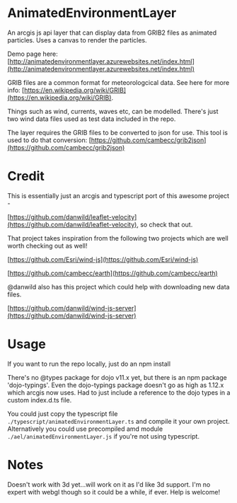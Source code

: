 # AnimatedEnvironmentLayer

An arcgis js api layer that can display data from GRIB2 files as animated particles.
Uses a canvas to render the particles.

Demo page here: [http://animatedenvironmentlayer.azurewebsites.net/index.html](http://animatedenvironmentlayer.azurewebsites.net/index.html)

GRIB files are a common format for meteorologcical data. See here for more info: [https://en.wikipedia.org/wiki/GRIB](https://en.wikipedia.org/wiki/GRIB). 

Things such as wind, currents, waves etc, can be modelled. There's just two wind data files used as test data included in the repo.

The layer requires the GRIB files to be converted to json for use. This tool is used to do that conversion:
[https://github.com/cambecc/grib2json](https://github.com/cambecc/grib2json)

# Credit
This is essentially just an arcgis and typescript port of this awesome project -

[https://github.com/danwild/leaflet-velocity](https://github.com/danwild/leaflet-velocity), so check that out.

That project takes inspiration from the following two projects which are well worth checking out as well!

[https://github.com/Esri/wind-js](https://github.com/Esri/wind-js)

[https://github.com/cambecc/earth](https://github.com/cambecc/earth)

@danwild also has this project which could help with downloading new data files.

[https://github.com/danwild/wind-js-server](https://github.com/danwild/wind-js-server)

# Usage

If you want to run the repo locally, just do an npm install

There's no @types package for dojo v11.x yet, but there is an npm package 'dojo-typings'. Even the dojo-typings package doesn't go as high as 1.12.x which arcgis now uses. Had to just include a reference to the dojo types in a custom index.d.ts file.

You could just copy the typescript file `./typescript/animatedEnvironmentLayer.ts` and compile it your own project.
Alternatively you could use precompiled amd module `./ael/animatedEnvironmentLayer.js` if you're not using typescript.

# Notes

Doesn't work with 3d yet...will work on it as I'd like 3d support. I'm no expert with webgl though so it could be a while, if ever. Help is welcome!




